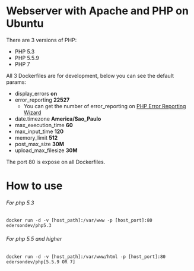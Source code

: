# Webserver with Apache and PHP on Ubuntu

There are 3 versions of PHP:
- PHP 5.3
- PHP 5.5.9
- PHP 7

All 3 Dockerfiles are for development, below you can see the default params:
- display_errors **on**
- error_reporting **22527**
  - You can get the number of error_reporting on [PHP Error Reporting Wizard](http://www.bx.com.au/tools/ultimate-php-error-reporting-wizard)
- date.timezone **America/Sao_Paulo**
- max_execution_time **60**
- max_input_time **120**
- memory_limit **512**
- post_max_size **30M**
- upload_max_filesize **30M**

The port 80 is expose on all Dockerfiles.

# How to use
###### For php 5.3
```
docker run -d -v [host_path]:/var/www -p [host_port]:80 edersondev/php5.3
```

###### For php 5.5 and higher
```
docker run -d -v [host_path]:/var/www/html -p [host_port]:80 edersondev/php[5.5.9 OR 7]
```